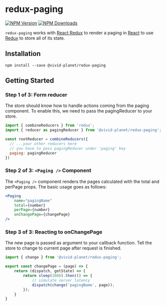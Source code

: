 # redux-paging

[![NPM Version](https://img.shields.io/npm/v/@vivid-planet/redux-paging.svg?style=flat)](https://www.npmjs.com/package/@vivid-planet/redux-paging)
[![NPM Downloads](https://img.shields.io/npm/dm/@vivid-planet/redux-paging.svg?style=flat)](https://www.npmjs.com/package/@vivid-planet/redux-paging)

`redux-paging` works with [React Redux](https://github.com/rackt/react-redux) to render a paging in 
[React](https://github.com/facebook/react) to use [Redux](https://github.com/rackt/redux) to store all of its state.

## Installation
```npm install --save @vivid-planet/redux-paging```

## Getting Started

### Step 1 of 3: Form reducer

The store should know how to handle actions coming from the paging component.
To enable this, we need to pass the pagingReducer to your store.

```javascript
import { combineReducers } from 'redux';
import { reducer as pagingReducer } from '@vivid-planet/redux-paging';

const rootReducer = combineReducers({
  // ...your other reducers here
  // you have to pass pagingReducer under 'paging' key
  paging: pagingReducer
})
```

### Step 2 of 3: `<Paging />` Component

The `<Paging />` component renders the pages calculated with the total and perPage props.
The basic usage goes as follows:

```jsx
<Paging
    name="pagingName"
    total={number}
    perPage={number}
    onChangePage={changePage}
/>
```

### Step 3 of 3: Reacting to onChangePage

The new page is passed as argument to your callback function.
Tell the store to change to current page after request is finished.

```javascript
import { change } from '@vivid-planet/redux-paging';

export const changePage = (page) => {
    return (dispatch, getState) => {
        return sleep(1000).then(() => {
            // simulate server latency
            dispatch(change('pagingName', page));
        });
    }
}
```
